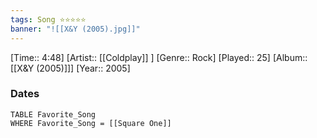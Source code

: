 ```yaml
---
tags: Song ⭐⭐⭐⭐⭐ 
banner: "![[X&Y (2005).jpg]]"
---
```

[Time:: 4:48]
[Artist:: [[Coldplay]] ]
[Genre:: Rock]
[Played:: 25]
[Album:: [[X&Y (2005)]]]
[Year:: 2005]
### Dates
````dataview
TABLE Favorite_Song
WHERE Favorite_Song = [[Square One]]
````